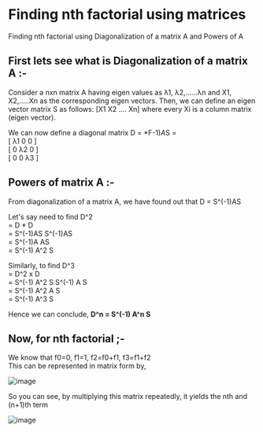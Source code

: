 # Finding nth factorial using matrices
Finding nth factorial using Diagonalization of a matrix A and Powers of A

## First lets see what is Diagonalization of a matrix A :-

Consider a nxn matrix A having eigen values as λ1, λ2,......λn and X1, X2,.....Xn as the corresponding eigen vectors.
Then, we can define an eigen vector matrix S as follows: [X1 X2 ....  Xn] where every Xi is a column matrix (eigen vector).

We can now define a diagonal matrix D = *F-1)*A*S = <br>
[ λ1 0 0 ]<br>
[ 0 λ2 0 ]<br>
[ 0 0 λ3 ]<br>

## Powers of matrix A :-

From diagonalization of a matrix A, we have found out that D = S^(-1)AS

Let's say need to find D^2 <br>
= D * D <br>
= S^(-1)AS S^(-1)AS <br>
= S^(-1)A AS <br>
= S^(-1) A^2 S <br>

Similarly, to find D^3 <br>
= D^2 x D <br>
= S^(-1) A^2 S S^(-1) A S <br>
= S^(-1) A^2 A S <br>
= S^(-1) A^3 S <br>

Hence we can conclude, **D^n = S^(-1) A^n S** <br>

## Now, for nth factorial ;-

We know that f0=0, f1=1, f2=f0+f1, f3=f1+f2 <br>
This can be represented in matrix form by, <br>

![image](https://user-images.githubusercontent.com/118650412/230645911-286e106b-0d10-4a12-864e-162b5aafcbe9.png)

So you can see, by multiplying this matrix repeatedly, it yields the nth and (n+1)th term

![image](https://user-images.githubusercontent.com/118650412/230646072-a7d2c0fe-1d86-4bb2-87bf-f4c1f8a94222.png)

